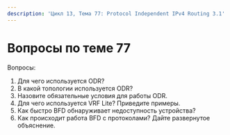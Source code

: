 ```yaml
---
description: 'Цикл 13, Тема 77: Protocol Independent IPv4 Routing 3.1'
---
```


# Вопросы по теме 77

Вопросы:

1. Для чего используется ODR?
2. В какой топологии используется ODR?
3. Назовите обязательные условия для работы ODR.
4. Для чего используется VRF Lite? Приведите примеры.
5. Как быстро BFD обнаруживает недоступность устройства?
6. Как происходит работа BFD с протоколами? Дайте развернутое объяснение.

